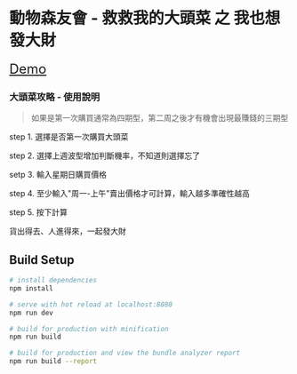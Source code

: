 # 動物森友會 - 救救我的大頭菜 之 我也想發大財

<font size=5>[Demo](https://5ock.github.io/Oikura/)</font>

### 大頭菜攻略 - 使用說明
> 如果是第一次購買通常為四期型，第二周之後才有機會出現最賺錢的三期型
 
step 1. 選擇是否第一次購買大頭菜
 
step 2. 選擇上週波型增加判斷機率，不知道則選擇忘了
 
setp 3. 輸入星期日購買價格
 
step 4. 至少輸入"周一-上午"賣出價格才可計算，輸入越多準確性越高

step 5. 按下計算
 
貨出得去、人進得來，一起發大財

## Build Setup

``` bash
# install dependencies
npm install

# serve with hot reload at localhost:8080
npm run dev

# build for production with minification
npm run build

# build for production and view the bundle analyzer report
npm run build --report
```

